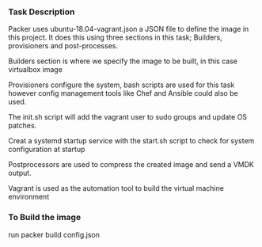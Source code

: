 ### Task Description 
Packer uses ubuntu-18.04-vagrant.json a JSON file to define the image in this project. It does this using three sections in this task; Builders, provisioners and post-processes. 

Builders section is where we specify the image to be built, in this case virtualbox image

Provisioners configure the system, bash scripts are used for this task however config management tools like Chef and Ansible could also be used.

The init.sh script will add the vagrant user to sudo groups and update OS patches.

Creat a systemd startup service with the start.sh script to check for system configuration at startup

Postprocessors are used to compress the created image and send a VMDK output.

Vagrant is used as the automation tool to build the virtual machine environment

### To Build the image

run packer build config.json
